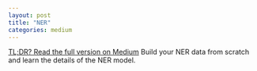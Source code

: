 ```yaml
---
layout: post
title: "NER"
categories: medium
---
```


[TL;DR? Read the full version on Medium](https://medium.com/@balci.pelin/ner-8eb9694ccad3) Build your NER data from scratch and learn the details of the NER model.